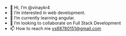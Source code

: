 - 👋 Hi, I’m @vinaykr4
- 👀 I’m interested in web development.
- 🌱 I’m currently learning angular.
- 💞️ I’m looking to collaborate on Full Stack Development
- 📫 How to reach me vs88780151@gmail.com

<!---
vinaykr4/vinaykr4 is a ✨ special ✨ repository because its `README.md` (this file) appears on your GitHub profile.
You can click the Preview link to take a look at your changes.
--->
